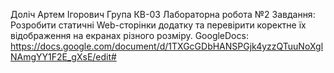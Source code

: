Доліч Артем Ігорович
Група КВ-03
Лабораторна робота №2 
Завдання: Розробити статичні Web-сторінки додатку та перевірити коректне їх відображення на екранах різного розміру.
GoogleDocs: https://docs.google.com/document/d/1TXGcGDbHANSPGjk4yzzQTuuNoXglNAmgYY1F2E_gXsE/edit#